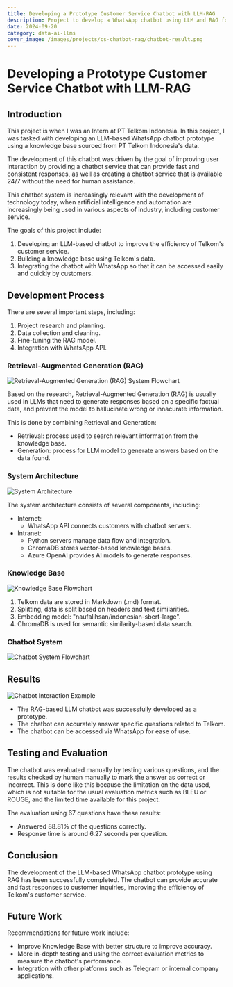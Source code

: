 ```yaml
---
title: Developing a Prototype Customer Service Chatbot with LLM-RAG
description: Project to develop a WhatsApp chatbot using LLM and RAG for PT Telkom Indonesia, using a custom knowledge base to improve customer service efficiency.
date: 2024-09-20
category: data-ai-llms
cover_image: /images/projects/cs-chatbot-rag/chatbot-result.png
---
```


# Developing a Prototype Customer Service Chatbot with LLM-RAG

## Introduction

This project is when I was an Intern at PT Telkom Indonesia. In this project, I was tasked with developing an LLM-based WhatsApp chatbot prototype using a knowledge base sourced from PT Telkom Indonesia's data.

The development of this chatbot was driven by the goal of improving user interaction by providing a chatbot service that can provide fast and consistent responses, as well as creating a chatbot service that is available 24/7 without the need for human assistance.

This chatbot system is increasingly relevant with the development of technology today, when artificial intelligence and automation are increasingly being used in various aspects of industry, including customer service.

The goals of this project include:
1. Developing an LLM-based chatbot to improve the efficiency of Telkom's customer service.
2. Building a knowledge base using Telkom's data.
3. Integrating the chatbot with WhatsApp so that it can be accessed easily and quickly by customers.

## Development Process

There are several important steps, including:
1. Project research and planning.
2. Data collection and cleaning.
3. Fine-tuning the RAG model.
4. Integration with WhatsApp API.

### Retrieval-Augmented Generation (RAG)

![Retrieval-Augmented Generation (RAG) System Flowchart](/images/projects/cs-chatbot-rag/rag-system.png)

Based on the research, Retrieval-Augmented Generation (RAG) is usually used in LLMs that need to generate responses based on a specific factual data, and prevent the model to hallucinate wrong or innacurate information.

This is done by combining Retrieval and Generation:
- Retrieval: process used to search relevant information from the knowledge base.
- Generation: process for LLM model to generate answers based on the data found.

### System Architecture

![System Architecture](/images/projects/cs-chatbot-rag/system-architecture.png)

The system architecture consists of several components, including:
- Internet:
    - WhatsApp API connects customers with chatbot servers.
- Intranet:
    - Python servers manage data flow and integration.
    - ChromaDB stores vector-based knowledge bases.
    - Azure OpenAI provides AI models to generate responses.

### Knowledge Base

![Knowledge Base Flowchart](/images/projects/cs-chatbot-rag/knowledge-base.png)

1. Telkom data are stored in Markdown (.md) format.
2. Splitting, data is split based on headers and text similarities.
3. Embedding model: "naufalihsan/indonesian-sbert-large".
4. ChromaDB is used for semantic similarity-based data search.


### Chatbot System

![Chatbot System Flowchart](/images/projects/cs-chatbot-rag/chatbot-system.png)

## Results

![Chatbot Interaction Example](/images/projects/cs-chatbot-rag/chatbot-result.png)

- The RAG-based LLM chatbot was successfully developed as a prototype.
- The chatbot can accurately answer specific questions related to Telkom.
- The chatbot can be accessed via WhatsApp for ease of use.

## Testing and Evaluation

The chatbot was evaluated manually by testing various questions, and the results checked by human manually to mark the answer as correct or incorrect. This is done like this because the limitation on the data used, which is not suitable for the usual evaluation metrics such as BLEU or ROUGE, and the limited time available for this project.

The evaluation using 67 questions have these results:
- Answered 88.81% of the questions correctly.
- Response time is around 6.27 seconds per question.

## Conclusion
The development of the LLM-based WhatsApp chatbot prototype using RAG has been successfully completed. The chatbot can provide accurate and fast responses to customer inquiries, improving the efficiency of Telkom's customer service.

## Future Work
Recommendations for future work include:
- Improve Knowledge Base with better structure to improve accuracy.
- More in-depth testing and using the correct evaluation metrics to measure the chatbot's performance.
- Integration with other platforms such as Telegram or internal company applications.
